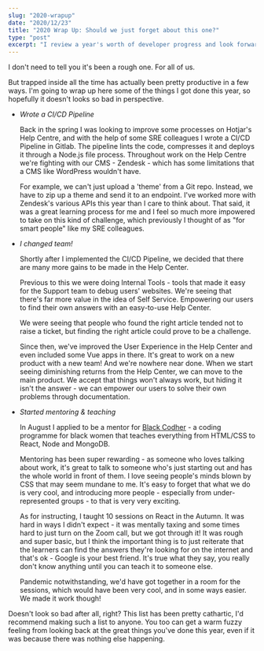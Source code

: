 ```yaml
---
slug: "2020-wrapup"
date: "2020/12/23"
title: "2020 Wrap Up: Should we just forget about this one?"
type: "post"
excerpt: "I review a year's worth of developer progress and look forward to 2021."
---
```


I don't need to tell you it's been a rough one. For all of us.

But trapped inside all the time has actually been pretty productive in a few ways. I'm going to wrap up here some of the things I got done this year, so hopefully it doesn't looks so bad in perspective.

- _Wrote a CI/CD Pipeline_

  Back in the spring I was looking to improve some processes on Hotjar's Help Centre, and with the help of some SRE colleagues I wrote a CI/CD Pipeline in Gitlab. The pipeline lints the code, compresses it and deploys it through a Node.js file process. Throughout work on the Help Centre we're fighting with our CMS - Zendesk - which has some limitations that a CMS like WordPress wouldn't have.

  For example, we can't just upload a 'theme' from a Git repo. Instead, we have to zip up a theme and send it to an endpoint. I've worked more with Zendesk's various APIs this year than I care to think about. That said, it was a great learning process for me and I feel so much more impowered to take on this kind of challenge, which previously I thought of as "for smart people" like my SRE colleagues.

- _I changed team!_

  Shortly after I implemented the CI/CD Pipeline, we decided that there are many more gains to be made in the Help Center.

  Previous to this we were doing Internal Tools - tools that made it easy for the Support team to debug users' websites. We're seeing that there's far more value in the idea of Self Service. Empowering our users to find their own answers with an easy-to-use Help Center.

  We were seeing that people who found the right article tended not to raise a ticket, but finding the right article could prove to be a challenge.

  Since then, we've improved the User Experience in the Help Center and even included some Vue apps in there. It's great to work on a new product with a new team! And we're nowhere near done. When we start seeing diminishing returns from the Help Center, we can move to the main product. We accept that things won't always work, but hiding it isn't the answer - we can empower our users to solve their own problems through documentation.

- _Started mentoring & teaching_

  In August I applied to be a mentor for [Black Codher](https://blackcodher.com/) - a coding programme for black women that teaches everything from HTML/CSS to React, Node and MongoDB.

  Mentoring has been super rewarding - as someone who loves talking about work, it's great to talk to someone who's just starting out and has the whole world in front of them. I love seeing people's minds blown by CSS that may seem mundane to me. It's easy to forget that what we do is very cool, and introducing more people - especially from under-represented groups - to that is very very exciting.

  As for instructing, I taught 10 sessions on React in the Autumn. It was hard in ways I didn't expect - it was mentally taxing and some times hard to just turn on the Zoom call, but we got through it! It was rough and super basic, but I think the important thing is to just reiterate that the learners can find the answers they're looking for on the internet and that's ok - Google is your best friend. It's true what they say, you really don't know anything until you can teach it to someone else.

  Pandemic notwithstanding, we'd have got together in a room for the sessions, which would have been very cool, and in some ways easier. We made it work though!

Doesn't look so bad after all, right? This list has been pretty cathartic, I'd recommend making such a list to anyone. You too can get a warm fuzzy feeling from looking back at the great things you've done this year, even if it was because there was nothing else happening.
